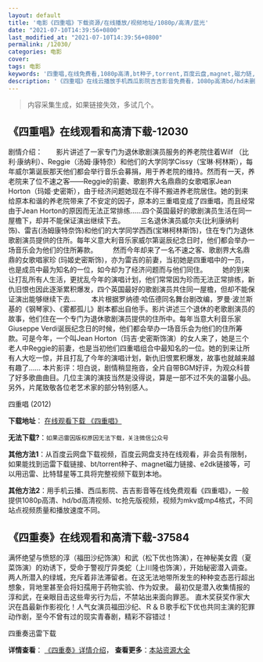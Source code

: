 ```yaml
---
layout: default
title: '电影《四重唱》下载资源/在线播放/视频地址/1080p/高清/蓝光'
date: "2021-07-10T14:39:56+0800"
last_modified_at: "2021-07-10T14:39:56+0800"
permalink: /12030/
categories: 电影
cover:
tags: 电影
keywords: '四重唱,在线免费看,1080p高清,bt种子,torrent,百度云盘,magnet,磁力链,迅雷下载资源'
description: '《四重唱》在线云播放手机西瓜影院吉吉影音免费看，1080p高清bd/hd未删减完整版和tc抢先枪版，mkv/mp4格式，附带bt/torrent种子、magnet/磁力链、百度云盘、网盘资源迅雷下载链接'
---
```


>内容采集生成，如果链接失效，多试几个。


## 《四重唱》在线观看和高清下载-12030

剧情介绍：　　影片讲述了一家专门为退休歌剧演员服务的养老院住着Wilf （比利·康纳利）、Reggie（汤姆·康特奈）和他们的大学同学Cissy（宝琳·柯林斯），每年威尔第诞辰那天他们都会举行音乐会募捐，用于养老院的维持。然而有一天，养老院来了位不速之客——Reggie的前妻、歌剧界大名鼎鼎的女歌唱家Jean Horton（玛姬·史密斯），由于经济问题她现在不得不搬进养老院居住。她的到来给原本和谐的养老院带来了不安定的因子，原本的三重唱变成了四重唱，而且经常由于Jean Horton的原因而无法正常排练……四个英国最好的歌剧演员生活在同一屋檐下，却并不能保证演出继续下去。 　　三名退休演员威尔夫(比利康纳利饰)、雷吉(汤姆康特奈饰)和他们的大学同学西西(宝琳柯林斯饰)，住在专门为退休歌剧演员提供的住所。每年义意大利音乐家威尔第诞辰纪念日时，他们都会举办一场音乐会为他们的住所筹款。 　　然而今年却来了一名不速之客、歌剧界大名鼎鼎的女歌唱家珍 (玛姬史密斯饰)，亦为雷吉的前妻，当初她是四重唱中的一员，也是成员中最为知名的一位，如今却为了经济问题而与他们同住。 　　她的到来让打乱所有人生活，更扰乱今年的演唱计划，他们常常因为珍而无法正常排练，新仇旧恨也因此逐渐累积爆发，四个英国最好的歌剧演员共住同一屋檐，但却不能保证演出能够继续下去… 　　本片根据罗纳德·哈伍德同名舞台剧改编，罗曼·波兰斯基的《钢琴家》、《雾都孤儿》剧本都出自他手。影片讲述三个退休的老歌剧演员的故事，他们住在一个专门为退休歌剧演员提供的住所中。每年当意大利音乐家Giuseppe Verdi诞辰纪念日的时候，他们都会举办一场音乐会为他们的住所筹款。可是今年，一个叫Jean Horton（玛吉·史密斯饰演）的女人来了，她是三个老人中Reggie的前妻，也是当初他们四重唱组合中最知名的一位。她的到来让所有人大吃一惊，并且打乱了今年的演唱计划，新仇旧恨累积爆发，故事也就越来越有趣了…… 本片影评：坦白说，剧情稍显拖沓，全片自带BGM好评，为观众科普了好多歌曲曲目。几位主演的演技当然是没得说，算是一部不过不失的温馨小品。另外，片尾致敬各位老艺术家的部分特别感人。


四重唱 (2012)

**下载地址**： [在线观看下载 《四重唱》](https://www.btbtdy.me/btdy/dy7294.html) 


**无法下载?**：`如果迅雷因版权原因无法下载，关注微信公众号 `

**其他方法1**：从百度云网盘下载视频，百度云网盘支持在线观看，非会员有限制，如果能找到迅雷下载链接、bt/torrent种子、magnet磁力链接、e2dk链接等，可以用迅雷、比特彗星等工具将完整视频下载到本地。

**其他方法2**：用手机云播、西瓜影院、吉吉影音等在线免费观看《四重唱》，一般提供1080p高清、hd/bd高清视频、tc抢先版视频，视频为mkv或mp4格式，不同站点视频质量和播放速度不同。


## 《四重奏》在线观看和高清下载-37584

满怀绝望与愤怒的淳（福田沙纪饰演）和武（松下优也饰演），在神秘美女霞（夏菜饰演）的劝诱下，受命于警视厅异类蛇（上川隆也饰演），开始秘密潜入调查。 两人所潜入的绿城，充斥着非法滞留者。在这无法地带所发生的种种变态恶行超出想象，背地里甚至会将妇孺用于药物实验、作为奴隶。 最初仅是潜入收集情报的淳和武，在亲眼目击这些卑劣行为后，不禁站出来面向罪恶。 直木奖获奖作家大沢在昌最新作影视化！人气女演员福田沙纪、Ｒ＆Ｂ歌手松下优也共同主演的犯罪动作剧，至今不曾有过的现实青春剧，精彩不容错过！


四重奏迅雷下载

**详情查看**： [《四重奏》详情介绍](/movie/37584/)， **查看更多**：[本站资源大全](/movie/t/all/)

